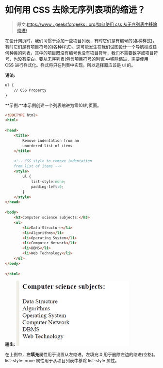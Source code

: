 # 如何用 CSS 去除无序列表项的缩进？

> 原文:[https://www . geeksforgeeks . org/如何使用 css 从无序列表中移除缩进/](https://www.geeksforgeeks.org/how-to-remove-indentation-from-an-unordered-list-item-using-css/)

在设计网页时，我们习惯于添加一些项目列表，有时它们是有编号的(各种样式)，有时它们是有项目符号的(各种样式)。这可能发生在我们试图设计一个导航栏或任何种类的列表，其中的项目既没有编号也没有项目符号，我们不需要数字或项目符号，也没有空白。要从无序列表(包含项目符号的列表)中移除缩进，需要使用 CSS 进行样式化。样式将只在列表中实现。所以选择器应该是 ul 的。

**语法:**

```html
ul {
    // CSS Property
}
```

**示例:**本示例创建一个列表缩进为零(0)的页面。

```html
<!DOCTYPE html>
<html>

<head>
    <title>
        Remove indentation from an 
        unordered list of items
    </title>

    <!-- CSS style to remove indentation
    from list of items -->
    <style>
        ul {
            list-style:none;
            padding-left:0;
        }
    </style>
</head>

<body>
    <h3>Computer science subjects:</h3>
    <ul>
        <li>Data Structure</li>
        <li>Algorithms</li>
        <li>Operating System</li>
        <li>Computer Network</li>
        <li>DBMS</li>
        <li>Web Technology</li>
    </ul>
</body>

</html>                    
```

**输出:**
![](img/54d5355650d1178b9a26694f7be9c6a3.png)

在上例中，**左填充**属性用于设置从左缩进。左填充:0 用于删除左边的缩进(空格)。list-style: none 属性用于从项目列表中移除 list-style 属性。